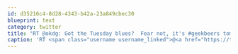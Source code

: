 ```yaml
---
id: d35216c4-8d28-4343-b42a-23a849cbec30
blueprint: text
category: twitter
title: "RT @okdg: Got the Tuesday blues?  Fear not, it's #geekbeers tomorrow afternoon!"
caption: 'RT <span class="username username_linked">@<a href="https://twitter.com/okdg" title="OKDG">okdg</a></span>: Got the Tuesday blues?  Fear not, it''s <span class="hashtag hashtag_local">#<a href="http://tweettemp.darylchymko.ca/?tag=geekbeers">geekbeers</a> tomorrow afternoon!'
---
```

